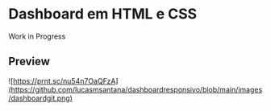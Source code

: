 # Dashboard em HTML e CSS
Work in Progress


## Preview
![https://prnt.sc/nu54n7OaQFzA](https://github.com/lucasmsantana/dashboardresponsivo/blob/main/images/dashboardgit.png)
